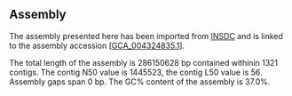 **Assembly**
--------

The assembly presented here has been imported from [INSDC](http://www.insdc.org) and is linked to the assembly accession [[GCA\_004324835.1](http://www.ebi.ac.uk/ena/data/view/GCA_004324835.1)].

The total length of the assembly is 286150628 bp contained withinin 1321 contigs.
The contig N50 value is 1445523, the contig L50 value is 56.
Assembly gaps span 0 bp. The GC% content of the assembly is 37.0%.
